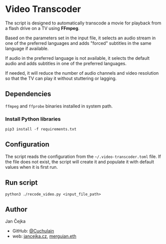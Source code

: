 # Video Transcoder

The script is designed to automatically transcode a movie for playback from a flash drive on a TV using **FFmpeg**.

Based on the parameters set in the input file, it selects an audio stream in one of the preferred languages and adds "forced" subtitles in the same language if available.

If audio in the preferred language is not available, it selects the default audio and adds subtitles in one of the preferred languages.

If needed, it will reduce the number of audio channels and video resolution so that the TV can play it without stuttering or lagging.

## Dependencies

`ffmpeg` and `ffprobe` binaries installed in system path.

### Install Python libraries

`pip3 install -f requirements.txt`

## Configuration

The script reads the configuration from the `~/.video-transcoder.toml` file.
If the file does not exist, the script will create it and populate it with default values when it is first run.

## Run script

```shell
python3 ./recode_video.py <input_file_path>
```

## Author

Jan Čejka

- GitHub: [@Cuchulain](https://github.com/Cuchulain)
- web: [jancejka.cz](https://jancejka.cz), [merguian.eth](http://merguian.eth)
